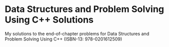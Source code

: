 # Data Structures and Problem Solving Using C++ Solutions
My solutions to the end-of-chapter problems for Data Structures and Problem Solving Using C++ (ISBN-13: 978-0201612509)
